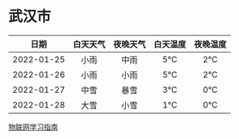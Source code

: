 # 武汉市
|日期|白天天气|夜晚天气|白天温度|夜晚温度|
|:--:|:--:|:--:|:--:|:--:|
|2022-01-25|小雨|中雨|5℃|2℃|
|2022-01-26|小雨|小雨|5℃|2℃|
|2022-01-27|中雪|暴雪|3℃|0℃|
|2022-01-28|大雪|小雪|1℃|0℃|
 
[物联网学习指南](http://doc.lziqi.top/IoT)

